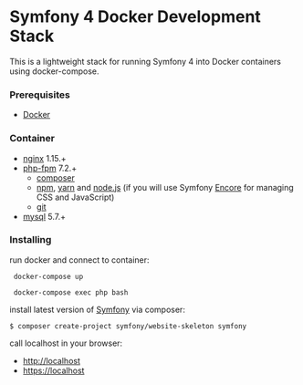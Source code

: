 # Symfony 4 Docker Development Stack
This is a lightweight stack for running Symfony 4 into Docker containers using docker-compose. 

### Prerequisites
* [Docker](https://www.docker.com/)

### Container
 - [nginx](https://hub.docker.com/_/nginx/) 1.15.+
 - [php-fpm](https://hub.docker.com/_/php/) 7.2.+
    - [composer](https://getcomposer.org/) 
    - [npm](https://www.npmjs.com/), [yarn](https://yarnpkg.com/lang/en/) and [node.js](https://nodejs.org/en/) (if you will use Symfony [Encore](https://symfony.com/doc/current/frontend/encore/installation.html) for managing CSS and JavaScript)
    - [git](https://git-scm.com)
- [mysql](https://hub.docker.com/_/mysql/) 5.7.+

### Installing

run docker and connect to container:
```
 docker-compose up
```
```
 docker-compose exec php bash
```

install latest version of [Symfony](http://symfony.com/doc/current/setup.html) via composer:
```
$ composer create-project symfony/website-skeleton symfony
```
 
call localhost in your browser:
- [http://localhost](http://localhost/)
- [https://localhost](https://localhost/)
